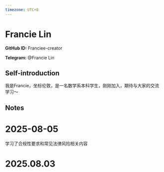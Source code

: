 ```yaml
---
timezone: UTC+8
---
```


# Francie Lin

**GitHub ID:** Franciee-creator

**Telegram:** @Francie Lin

## Self-introduction

我是Francie，坐标伦敦，是一名数学系本科学生，刚刚加入，期待与大家的交流学习～

## Notes

<!-- Content_START -->
# 2025-08-05

学习了合规性要求和常见法律风险相关内容

# 2025.08.03


<!-- Content_END -->
